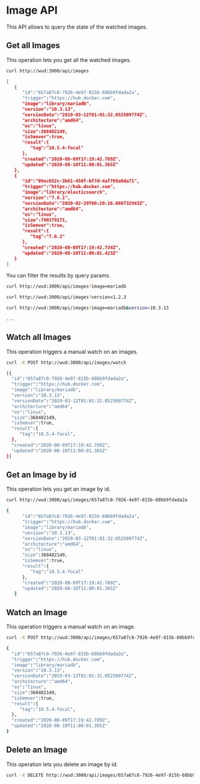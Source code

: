 # Image API
This API allows to query the state of the watched images.

## Get all Images
This operation lets you get all the watched images.

```bash
curl http://wud:3000/api/images

[
   {
      "id":"657a87c8-7926-4e97-815b-60bb9fdada2a",
      "trigger":"https://hub.docker.com",
      "image":"library/mariadb",
      "version":"10.3.13",
      "versionDate":"2019-03-12T01:01:32.052509774Z",
      "architecture":"amd64",
      "os":"linux",
      "size":368482149,
      "isSemver":true,
      "result":{
         "tag":"10.5.4-focal"
      },
      "created":"2020-08-09T17:19:42.789Z",
      "updated":"2020-08-10T11:00:01.365Z"
   },
   {
      "id":"09ec652c-3b61-450f-bf7d-4af789a0da71",
      "trigger":"https://hub.docker.com",
      "image":"library/elasticsearch",
      "version":"7.6.1",
      "versionDate":"2020-02-29T00:20:16.060732943Z",
      "architecture":"amd64",
      "os":"linux",
      "size":790379171,
      "isSemver":true,
      "result":{
         "tag":"7.8.1"
      },
      "created":"2020-08-09T17:19:42.734Z",
      "updated":"2020-08-10T11:00:01.423Z"
   }
]
```

You can filter the results by query params.

```bash
curl http://wud:3000/api/images?image=mariadb

curl http://wud:3000/api/images?version=1.2.3

curl http://wud:3000/api/images?image=mariadb&version=10.3.13

...
```

## Watch all Images
This operation triggers a manual watch on an images.

```bash
curl -X POST http://wud:3000/api/images/watch

[{
  "id":"657a87c8-7926-4e97-815b-60bb9fdada2a",
  "trigger":"https://hub.docker.com",
  "image":"library/mariadb",
  "version":"10.3.13",
  "versionDate":"2019-03-12T01:01:32.052509774Z",
  "architecture":"amd64",
  "os":"linux",
  "size":368482149,
  "isSemver":true,
  "result":{
     "tag":"10.5.4-focal",
  },
  "created":"2020-08-09T17:19:42.789Z",
  "updated":"2020-08-10T11:00:01.365Z"
}]
```

## Get an Image by id

This operation lets you get an image by id.

```bash
curl http://wud:3000/api/images/657a87c8-7926-4e97-815b-60bb9fdada2a

{
      "id":"657a87c8-7926-4e97-815b-60bb9fdada2a",
      "trigger":"https://hub.docker.com",
      "image":"library/mariadb",
      "version":"10.3.13",
      "versionDate":"2019-03-12T01:01:32.052509774Z",
      "architecture":"amd64",
      "os":"linux",
      "size":368482149,
      "isSemver":true,
      "result":{
         "tag":"10.5.4-focal"
      },
      "created":"2020-08-09T17:19:42.789Z",
      "updated":"2020-08-10T11:00:01.365Z"
   }
```

## Watch an Image
This operation triggers a manual watch on an image.

```bash
curl -X POST http://wud:3000/api/images/657a87c8-7926-4e97-815b-60bb9fdada2a/watch

{
  "id":"657a87c8-7926-4e97-815b-60bb9fdada2a",
  "trigger":"https://hub.docker.com",
  "image":"library/mariadb",
  "version":"10.3.13",
  "versionDate":"2019-03-12T01:01:32.052509774Z",
  "architecture":"amd64",
  "os":"linux",
  "size":368482149,
  "isSemver":true,
  "result":{
     "tag":"10.5.4-focal",
  },
  "created":"2020-08-09T17:19:42.789Z",
  "updated":"2020-08-10T11:00:01.365Z"
}
```

## Delete an Image
This operation lets you delete an image by id.

```bash
curl -X DELETE http://wud:3000/api/images/657a87c8-7926-4e97-815b-60bb9fdada2a
```
